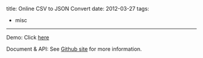 title: Online CSV to JSON Convert
date: 2012-03-27
tags:
  - misc
---
Demo: Click  [here](http://keyangxiang.com/csvtojson/)

Document & API: See [Github site](https://github.com/Keyang/node-csvtojson) for more information.
